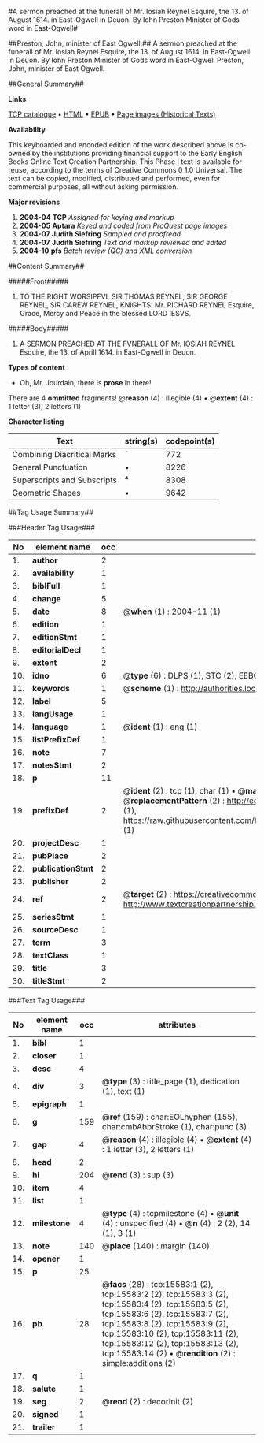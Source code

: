 #A sermon preached at the funerall of Mr. Iosiah Reynel Esquire, the 13. of August 1614. in East-Ogwell in Deuon. By Iohn Preston Minister of Gods word in East-Ogwell#

##Preston, John, minister of East Ogwell.##
A sermon preached at the funerall of Mr. Iosiah Reynel Esquire, the 13. of August 1614. in East-Ogwell in Deuon. By Iohn Preston Minister of Gods word in East-Ogwell
Preston, John, minister of East Ogwell.

##General Summary##

**Links**

[TCP catalogue](http://www.ota.ox.ac.uk/tcp/)  • 
[HTML](http://tei.it.ox.ac.uk/tcp/Texts-HTML/free/A10/A10034.html)  • 
[EPUB](http://tei.it.ox.ac.uk/tcp/Texts-EPUB/free/A10/A10034.epub) • 
[Page images (Historical Texts)](https://data.historicaltexts.jisc.ac.uk/view?pubId=eebo-99850386e&pageId=eebo-99850386e-15583-1)

**Availability**

This keyboarded and encoded edition of the
	       work described above is co-owned by the institutions
	       providing financial support to the Early English Books
	       Online Text Creation Partnership. This Phase I text is
	       available for reuse, according to the terms of Creative
	       Commons 0 1.0 Universal. The text can be copied,
	       modified, distributed and performed, even for
	       commercial purposes, all without asking permission.

**Major revisions**

1. __2004-04__ __TCP__ *Assigned for keying and markup*
1. __2004-05__ __Aptara__ *Keyed and coded from ProQuest page images*
1. __2004-07__ __Judith Siefring__ *Sampled and proofread*
1. __2004-07__ __Judith Siefring__ *Text and markup reviewed and edited*
1. __2004-10__ __pfs__ *Batch review (QC) and XML conversion*

##Content Summary##

#####Front#####

1. TO THE RIGHT
WORSIPFVL SIR THOMAS
REYNEL, SIR GEORGE
REYNEL, SIR CAREW REYNEL,
KNIGHTS: Mr. RICHARD REYNEL
Esquire, Grace, Mercy and Peace in the
blessed LORD IESVS.

#####Body#####

1. A SERMON PREACHED
AT THE FVNERALL OF
Mr. IOSIAH REYNEL Esquire, the 13.
of Aprill 1614. in East-Ogwell
in Deuon.

**Types of content**

  * Oh, Mr. Jourdain, there is **prose** in there!

There are 4 **ommitted** fragments! 
 @__reason__ (4) : illegible (4)  •  @__extent__ (4) : 1 letter (3), 2 letters (1)

**Character listing**


|Text|string(s)|codepoint(s)|
|---|---|---|
|Combining             Diacritical Marks|̄|772|
|General Punctuation|•|8226|
|Superscripts             and Subscripts|⁴|8308|
|Geometric Shapes|▪|9642|

##Tag Usage Summary##

###Header Tag Usage###

|No|element name|occ|attributes|
|---|---|---|---|
|1.|__author__|2||
|2.|__availability__|1||
|3.|__biblFull__|1||
|4.|__change__|5||
|5.|__date__|8| @__when__ (1) : 2004-11 (1)|
|6.|__edition__|1||
|7.|__editionStmt__|1||
|8.|__editorialDecl__|1||
|9.|__extent__|2||
|10.|__idno__|6| @__type__ (6) : DLPS (1), STC (2), EEBO-CITATION (1), PROQUEST (1), VID (1)|
|11.|__keywords__|1| @__scheme__ (1) : http://authorities.loc.gov/ (1)|
|12.|__label__|5||
|13.|__langUsage__|1||
|14.|__language__|1| @__ident__ (1) : eng (1)|
|15.|__listPrefixDef__|1||
|16.|__note__|7||
|17.|__notesStmt__|2||
|18.|__p__|11||
|19.|__prefixDef__|2| @__ident__ (2) : tcp (1), char (1)  •  @__matchPattern__ (2) : ([0-9\-]+):([0-9IVX]+) (1), (.+) (1)  •  @__replacementPattern__ (2) : http://eebo.chadwyck.com/downloadtiff?vid=$1&page=$2 (1), https://raw.githubusercontent.com/textcreationpartnership/Texts/master/tcpchars.xml#$1 (1)|
|20.|__projectDesc__|1||
|21.|__pubPlace__|2||
|22.|__publicationStmt__|2||
|23.|__publisher__|2||
|24.|__ref__|2| @__target__ (2) : https://creativecommons.org/publicdomain/zero/1.0/ (1), http://www.textcreationpartnership.org/docs/. (1)|
|25.|__seriesStmt__|1||
|26.|__sourceDesc__|1||
|27.|__term__|3||
|28.|__textClass__|1||
|29.|__title__|3||
|30.|__titleStmt__|2||


###Text Tag Usage###

|No|element name|occ|attributes|
|---|---|---|---|
|1.|__bibl__|1||
|2.|__closer__|1||
|3.|__desc__|4||
|4.|__div__|3| @__type__ (3) : title_page (1), dedication (1), text (1)|
|5.|__epigraph__|1||
|6.|__g__|159| @__ref__ (159) : char:EOLhyphen (155), char:cmbAbbrStroke (1), char:punc (3)|
|7.|__gap__|4| @__reason__ (4) : illegible (4)  •  @__extent__ (4) : 1 letter (3), 2 letters (1)|
|8.|__head__|2||
|9.|__hi__|204| @__rend__ (3) : sup (3)|
|10.|__item__|4||
|11.|__list__|1||
|12.|__milestone__|4| @__type__ (4) : tcpmilestone (4)  •  @__unit__ (4) : unspecified (4)  •  @__n__ (4) : 2 (2), 14 (1), 3 (1)|
|13.|__note__|140| @__place__ (140) : margin (140)|
|14.|__opener__|1||
|15.|__p__|25||
|16.|__pb__|28| @__facs__ (28) : tcp:15583:1 (2), tcp:15583:2 (2), tcp:15583:3 (2), tcp:15583:4 (2), tcp:15583:5 (2), tcp:15583:6 (2), tcp:15583:7 (2), tcp:15583:8 (2), tcp:15583:9 (2), tcp:15583:10 (2), tcp:15583:11 (2), tcp:15583:12 (2), tcp:15583:13 (2), tcp:15583:14 (2)  •  @__rendition__ (2) : simple:additions (2)|
|17.|__q__|1||
|18.|__salute__|1||
|19.|__seg__|2| @__rend__ (2) : decorInit (2)|
|20.|__signed__|1||
|21.|__trailer__|1||
